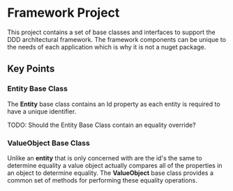 # Framework Project
This project contains a set of base classes and interfaces to support the DDD architectural framework.  The framework components can be unique to the needs of each application which is why it is not a nuget package.

## Key Points

### Entity Base Class
The **Entity** base class contains an Id property as each entity is required to have a unique identifier. 

TODO: Should the Entity Base Class contain an equality override?

### ValueObject Base Class
Unlike an **entity** that is only concerned with are the id's the same to determine equality a value object actually compares all of the properties in an object to determine equality.  The **ValueObject** base class provides a common set of methods for performing these equality operations.

